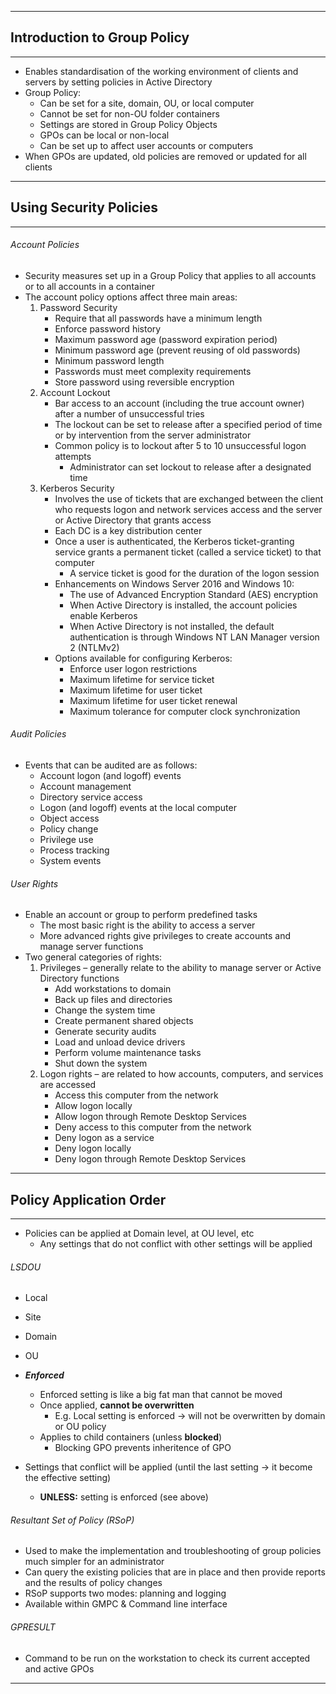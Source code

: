 ___

## Introduction to Group Policy
---
- Enables standardisation of the working environment of clients and servers by setting policies in Active Directory
- Group Policy:
	- Can be set for a site, domain, OU, or local computer
	- Cannot be set for non-OU folder containers
	- Settings are stored in Group Policy Objects
	- GPOs can be local or non-local
	- Can be set up to affect user accounts or computers
- When GPOs are updated, old policies are removed or updated for all clients
---

## Using Security Policies
---
###### Account Policies
- Security measures set up in a Group Policy that applies to all accounts or to all accounts in a container 
- The account policy options affect three main areas:
	1. Password Security
		- Require that all passwords have a minimum length
		- Enforce password history
		- Maximum password age (password expiration period)
		- Minimum password age (prevent reusing of old passwords)
		- Minimum password length
		- Passwords must meet complexity requirements
		- Store password using reversible encryption
	2. Account Lockout
		- Bar access to an account (including the true account owner) after a number of unsuccessful tries
		- The lockout can be set to release after a specified period of time or by intervention from the server administrator
		- Common policy is to lockout after 5 to 10 unsuccessful logon attempts
			- Administrator can set lockout to release after a designated time
	3. Kerberos Security
		- Involves the use of tickets that are exchanged between the client who requests logon and network services access and the server or Active Directory that grants access
		- Each DC is a key distribution center
		- Once a user is authenticated, the Kerberos ticket-granting service grants a permanent ticket (called a service ticket) to that computer
			- A service ticket is good for the duration of the logon session
		- Enhancements on Windows Server 2016 and Windows 10: 
			- The use of Advanced Encryption Standard (AES) encryption
			- When Active Directory is installed, the account policies enable Kerberos
			- When Active Directory is not installed, the default authentication is through Windows NT LAN Manager version 2 (NTLMv2)
		- Options available for configuring Kerberos:
			- Enforce user logon restrictions
			- Maximum lifetime for service ticket
			- Maximum lifetime for user ticket
			- Maximum lifetime for user ticket renewal
			- Maximum tolerance for computer clock synchronization

###### Audit Policies
- Events that can be audited are as follows:
	- Account logon (and logoff) events
	- Account management
	- Directory service access
	- Logon (and logoff) events at the local computer
	- Object access
	- Policy change
	- Privilege use
	- Process tracking
	- System events

###### User Rights
- Enable an account or group to perform predefined tasks
	- The most basic right is the ability to access a server
	- More advanced rights give privileges to create accounts and manage server functions
- Two general categories of rights:	
	1. Privileges – generally relate to the ability to manage server or Active Directory functions
		- Add workstations to domain
		- Back up files and directories
		- Change the system time
		- Create permanent shared objects
		- Generate security audits
		- Load and unload device drivers
		- Perform volume maintenance tasks
		- Shut down the system
	2. Logon rights – are related to how accounts, computers, and services are accessed
		- Access this computer from the network
		- Allow logon locally
		- Allow logon through Remote Desktop Services
		- Deny access to this computer from the network
		- Deny logon as a service
		- Deny logon locally
		- Deny logon through Remote Desktop Services
---

## Policy Application Order
---
- Policies can be applied at Domain level, at OU level, etc
	- Any settings that do not conflict with other settings will be applied

###### LSDOU
- Local
- Site
- Domain 
- OU
- ***Enforced***
	- Enforced setting is like a big fat man that cannot be moved
	- Once applied, **cannot be overwritten**
		- E.g. Local setting is enforced -> will not be overwritten by domain or OU policy
	- Applies to child containers (unless **blocked**)
		- Blocking GPO prevents inheritence of GPO

- Settings that conflict will be applied (until the last setting -> it become the effective setting)
	- **UNLESS:** setting is enforced (see above)

###### Resultant Set of Policy (RSoP)
- Used to make the implementation and troubleshooting of group policies much simpler for an administrator
- Can query the existing policies that are in place and then provide reports and the results of policy changes
- RSoP supports two modes: planning and logging
- Available within GMPC & Command line interface

###### GPRESULT 
- Command to be run on the workstation to check its current accepted and active GPOs
---
